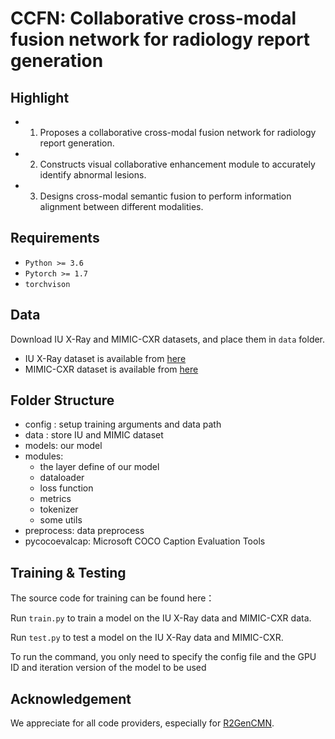 # CCFN: Collaborative cross-modal fusion network for radiology report generation


## Highlight

- 1.	Proposes a collaborative cross-modal fusion network for radiology report generation.
- 2.	Constructs visual collaborative enhancement module to accurately identify abnormal lesions.
- 3.	Designs cross-modal semantic fusion to perform information alignment between different modalities.


## Requirements
- `Python >= 3.6`
- `Pytorch >= 1.7`
- `torchvison`

## Data

Download IU X-Ray and MIMIC-CXR datasets, and place them in `data` folder.

- IU X-Ray dataset is available  from [here](https://iuhealth.org/find-medical-services/x-rays)
- MIMIC-CXR dataset is available from [here](https://physionet.org/content/mimic-cxr-jpg/2.0.0/)

## Folder Structure
- config : setup training arguments and data path
- data : store IU and MIMIC dataset
- models:  our model
- modules: 
    - the layer define of our model 
    - dataloader
    - loss function
    - metrics
    - tokenizer
    - some utils
- preprocess: data preprocess
- pycocoevalcap: Microsoft COCO Caption Evaluation Tools

## Training & Testing

The source code for training can be found here：

Run `train.py` to train a model on the IU X-Ray data and MIMIC-CXR data.

Run `test.py` to test a model on the IU X-Ray data and MIMIC-CXR.

To run the command, you only need to specify the config file and the GPU ID and iteration version of the model to be used

## Acknowledgement
We appreciate for all code providers, especially for [R2GenCMN]([https://github.com/foxlf823/Multi-Filter-Residual-Convolutional-Neural-Network](https://github.com/zhjohnchan/R2GenCMN)).
